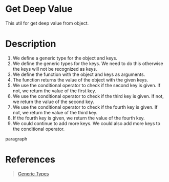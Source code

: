 # Get Deep Value

This util for get deep value from object.

# Description

1. We define a generic type for the object and keys.
2. We define the generic types for the keys. We need to do this otherwise the keys will not be recognized as keys.
3. We define the function with the object and keys as arguments.
4. The function returns the value of the object with the given keys.
5. We use the conditional operator to check if the second key is given. If not, we return the value of the first key.
6. We use the conditional operator to check if the third key is given. If not, we return the value of the second key.
7. We use the conditional operator to check if the fourth key is given. If not, we return the value of the third key.
8. If the fourth key is given, we return the value of the fourth key.
9. We could continue to add more keys. We could also add more keys to the conditional operator.

paragraph

# References

> [Generic Types](https://www.typescriptlang.org/docs/handbook/2/generics.html)



